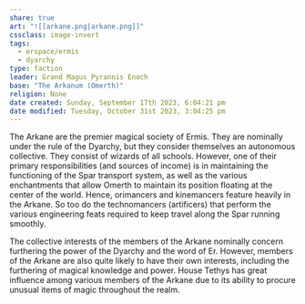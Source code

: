 ```yaml
---
share: true
art: "![[arkane.png|arkane.png]]"
cssclass: image-invert
tags:
  - erspace/ermis
  - dyarchy
type: faction
leader: Grand Magus Pyrannis Enoch
base: "The Arkanum (Omerth)"
religion: None
date created: Sunday, September 17th 2023, 6:04:21 pm
date modified: Tuesday, October 31st 2023, 3:04:25 pm
---
```


The Arkane are the premier magical society of Ermis. They are nominally under the rule of the Dyarchy, but they consider themselves an autonomous collective. They consist of wizards of all schools. However, one of their primary responsibilities (and sources of income) is in maintaining the functioning of the Spar transport system, as well as the various enchantments that allow Omerth to maintain its position floating at the center of the world. Hence, orimancers and kinemancers feature heavily in the Arkane. So too do the technomancers (artificers) that perform the various engineering feats required to keep travel along the Spar running smoothly. 

The collective interests of the members of the Arkane nominally concern furthering the power of the Dyarchy and the word of Er. However, members of the Arkane are also quite likely to have their own interests, including the furthering of magical knowledge and power. House Tethys has great influence among various members of the Arkane due to its ability to procure unusual items of magic throughout the realm. 